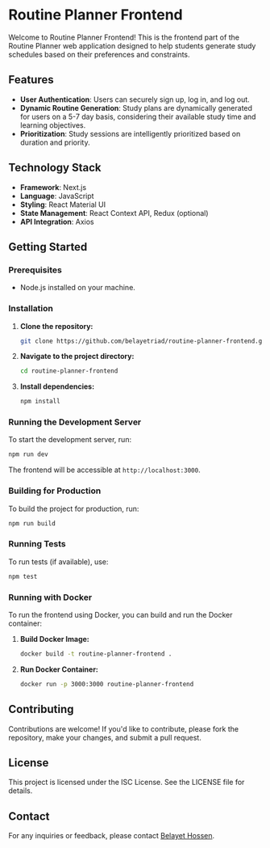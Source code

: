 # Routine Planner Frontend

Welcome to Routine Planner Frontend! This is the frontend part of the Routine Planner web application designed to help students generate study schedules based on their preferences and constraints.

## Features

- **User Authentication**: Users can securely sign up, log in, and log out.
- **Dynamic Routine Generation**: Study plans are dynamically generated for users on a 5-7 day basis, considering their available study time and learning objectives.
- **Prioritization**: Study sessions are intelligently prioritized based on duration and priority.

## Technology Stack

- **Framework**: Next.js
- **Language**: JavaScript
- **Styling**: React Material UI
- **State Management**: React Context API, Redux (optional)
- **API Integration**: Axios

## Getting Started

### Prerequisites

- Node.js installed on your machine.

### Installation

1. **Clone the repository:**

   ```bash
   git clone https://github.com/belayetriad/routine-planner-frontend.git
   ```

2. **Navigate to the project directory:**

   ```bash
   cd routine-planner-frontend
   ```

3. **Install dependencies:**

   ```bash
   npm install
   ```

### Running the Development Server

To start the development server, run:

```bash
npm run dev
```

The frontend will be accessible at `http://localhost:3000`.

### Building for Production

To build the project for production, run:

```bash
npm run build
```

### Running Tests

To run tests (if available), use:

```bash
npm test
```

### Running with Docker

To run the frontend using Docker, you can build and run the Docker container:

1. **Build Docker Image:**

   ```bash
   docker build -t routine-planner-frontend .
   ```

2. **Run Docker Container:**

   ```bash
   docker run -p 3000:3000 routine-planner-frontend
   ```

## Contributing

Contributions are welcome! If you'd like to contribute, please fork the repository, make your changes, and submit a pull request.

## License

This project is licensed under the ISC License. See the LICENSE file for details.

## Contact

For any inquiries or feedback, please contact [Belayet Hossen](mailto:belayetriadbd@gmail.com).
